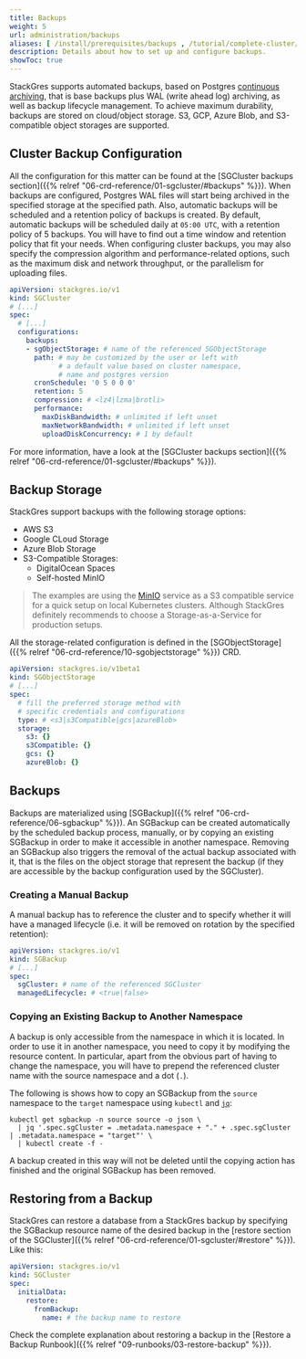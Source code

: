 ```yaml
---
title: Backups
weight: 5
url: administration/backups
aliases: [ /install/prerequisites/backups , /tutorial/complete-cluster/backup-configuration ]
description: Details about how to set up and configure backups.
showToc: true
---
```


StackGres supports automated backups, based on Postgres [continuous archiving](https://www.postgresql.org/docs/current/continuous-archiving.html), that is base backups plus WAL (write ahead log) archiving, as well as backup lifecycle management.
To achieve maximum durability, backups are stored on cloud/object storage.
S3, GCP, Azure Blob, and S3-compatible object storages are supported.

## Cluster Backup Configuration

All the configuration for this matter can be found at the [SGCluster backups section]({{% relref "06-crd-reference/01-sgcluster/#backups" %}}).
When backups are configured, Postgres WAL files will start being archived in the specified storage at the specified path.
Also, automatic backups will be scheduled and a retention policy of backups is created.
By default, automatic backups will be scheduled daily at `05:00 UTC`, with a retention policy of 5 backups.
You will have to find out a time window and retention policy that fit your needs.
When configuring cluster backups, you may also specify the compression algorithm and performance-related options, such as the maximum disk and network throughput, or the parallelism for uploading files.

```yaml
apiVersion: stackgres.io/v1
kind: SGCluster
# [...]
spec:
  # [...]
  configurations:
    backups:
    - sgObjectStorage: # name of the referenced SGObjectStorage
      path: # may be customized by the user or left with
            # a default value based on cluster namespace,
            # name and postgres version
      cronSchedule: '0 5 0 0 0'
      retention: 5
      compression: # <lz4|lzma|brotli>
      performance:
        maxDiskBandwidth: # unlimited if left unset
        maxNetworkBandwidth: # unlimited if left unset
        uploadDiskConcurrency: # 1 by default
```

For more information, have a look at the [SGCluster backups section]({{% relref "06-crd-reference/01-sgcluster/#backups" %}}).


## Backup Storage

StackGres support backups with the following storage options:

* AWS S3
* Google CLoud Storage
* Azure Blob Storage
* S3-Compatible Storages:
  * DigitalOcean Spaces
  * Self-hosted MinIO

> The examples are using the [MinIO](https://min.io/) service as a S3 compatible service for a quick setup on local Kubernetes clusters.
> Although StackGres definitely recommends to choose a Storage-as-a-Service for production setups.

All the storage-related configuration is defined in the [SGObjectStorage]({{% relref "06-crd-reference/10-sgobjectstorage" %}}) CRD.

```yaml
apiVersion: stackgres.io/v1beta1
kind: SGObjectStorage
# [...]
spec:
  # fill the preferred storage method with
  # specific credentials and configurations
  type: # <s3|s3Compatible|gcs|azureBlob>
  storage:
    s3: {}
    s3Compatible: {}
    gcs: {}
    azureBlob: {}
```

## Backups

Backups are materialized using [SGBackup]({{% relref "06-crd-reference/06-sgbackup" %}}).
An SGBackup can be created automatically by the scheduled backup process, manually, or by copying an existing SGBackup in order to make it accessible in another namespace.
Removing an SGBackup also triggers the removal of the actual backup associated with it, that is the files on the object storage that represent the backup (if they are accessible by the backup configuration used by the SGCluster).

### Creating a Manual Backup

A manual backup has to reference the cluster and to specify whether it will have a managed lifecycle (i.e. it will be removed on rotation by the specified retention):

```yaml
apiVersion: stackgres.io/v1
kind: SGBackup
# [...]
spec:
  sgCluster: # name of the referenced SGCluster
  managedLifecycle: # <true|false>
```

### Copying an Existing Backup to Another Namespace

A backup is only accessible from the namespace in which it is located.
In order to use it in another namespace, you need to copy it by modifying the resource content.
In particular, apart from the obvious part of having to change the namespace, you will have to prepend the referenced cluster name with the source namespace and a dot (`.`).

The following is shows how to copy an SGBackup from the `source` namespace to the `target` namespace using `kubectl` and [`jq`](https://stedolan.github.io/jq/):

```
kubectl get sgbackup -n source source -o json \
  | jq '.spec.sgCluster = .metadata.namespace + "." + .spec.sgCluster | .metadata.namespace = "target"' \
  | kubectl create -f -
```

A backup created in this way will not be deleted until the copying action has finished and the original SGBackup has been removed.

## Restoring from a Backup

StackGres can restore a database from a StackGres backup by specifying the SGBackup resource name of the desired backup in the [restore section of the SGCluster]({{% relref "06-crd-reference/01-sgcluster/#restore" %}}).
Like this:

```yaml
apiVersion: stackgres.io/v1
kind: SGCluster
spec:
  initialData:
    restore:
      fromBackup:
        name: # the backup name to restore
```

Check the complete explanation about restoring a backup in the [Restore a Backup Runbook]({{% relref "09-runbooks/03-restore-backup" %}}).